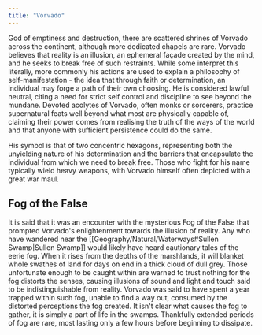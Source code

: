 ```yaml
---
title: "Vorvado"
---
```

God of emptiness and destruction, there are scattered shrines of Vorvado across the continent, although more dedicated chapels are rare. Vorvado believes that reality is an illusion, an ephemeral façade created by the mind, and he seeks to break free of such restraints. While some interpret this literally, more commonly his actions are used to explain a philosophy of self-manifestation - the idea that through faith or determination, an individual may forge a path of their own choosing. He is considered lawful neutral, citing a need for strict self control and discipline to see beyond the mundane. Devoted acolytes of Vorvado, often monks or sorcerers, practice supernatural feats well beyond what most are physically capable of, claiming their power comes from realising the truth of the ways of the world and that anyone with sufficient persistence could do the same.

His symbol is that of two concentric hexagons, representing both the unyielding nature of his determination and the barriers that encapsulate the individual from which we need to break free. Those who fight for his name typically wield heavy weapons, with Vorvado himself often depicted with a great war maul.

## Fog of the False
It is said that it was an encounter with the mysterious Fog of the False that prompted Vorvado's enlightenment towards the illusion of reality. Any who have wandered near the [[Geography/Natural/Waterways#Sullen Swamp|Sullen Swamp]] would likely have heard cautionary tales of the eerie fog. When it rises from the depths of the marshlands, it will blanket whole swathes of land for days on end in a thick cloud of dull grey. Those unfortunate enough to be caught within are warned to trust nothing for the fog distorts the senses, causing illusions of sound and light and touch said to be indistinguishable from reality. Vorvado was said to have spent a year trapped within such fog, unable to find a way out, consumed by the distorted perceptions the fog created. It isn't clear what causes the fog to gather, it is simply a part of life in the swamps. Thankfully extended periods of fog are rare, most lasting only a few hours before beginning to dissipate.